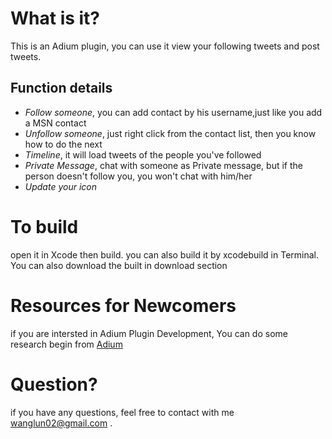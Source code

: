 What is it?
===

This is an Adium plugin, you can use it view your following tweets and post tweets. 

Function details
---
* *Follow someone*, you can add contact by his username,just like you add a MSN contact
* *Unfollow someone*, just right click from the contact list, then you know how to do the next
* *Timeline*, it will load tweets of the people you've followed
* *Private Message*, chat with someone as Private message, but if the person doesn't follow you, you won't chat with him/her
* *Update your icon*


To build
===

open it in Xcode then build. you can also build it by xcodebuild in Terminal. You can also download the built in download section

Resources for Newcomers
===

if you are intersted in Adium Plugin Development, You can do some research begin from [Adium](www.adium.im "Adium")

	
Question?
===

if you have any questions, feel free to contact with me  <wanglun02@gmail.com> .

	